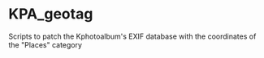 # KPA_geotag
Scripts to patch the Kphotoalbum's EXIF database with the coordinates of the "Places" category
